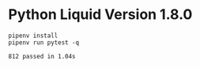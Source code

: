# Python Liquid Version 1.8.0

```
pipenv install
pipenv run pytest -q
```

```
812 passed in 1.04s
```
